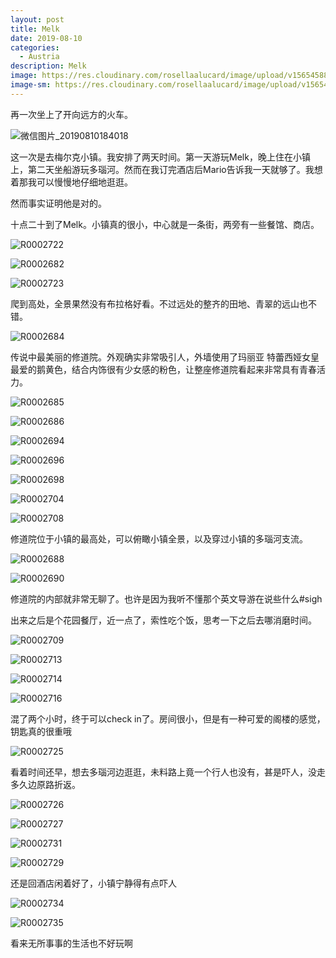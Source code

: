 ```yaml
---
layout: post
title: Melk
date: 2019-08-10
categories:
  - Austria
description: Melk
image: https://res.cloudinary.com/rosellaalucard/image/upload/v1565458804/R0002708_e5prmd.jpg
image-sm: https://res.cloudinary.com/rosellaalucard/image/upload/v1565458804/R0002708_e5prmd.jpg
---
```


再一次坐上了开向远方的火车。

![微信图片_20190810184018](https://res.cloudinary.com/rosellaalucard/image/upload/v1565458778/%E5%BE%AE%E4%BF%A1%E5%9B%BE%E7%89%87_20190810184018_urijzw.jpg)

这一次是去梅尔克小镇。我安排了两天时间。第一天游玩Melk，晚上住在小镇上，第二天坐船游玩多瑙河。然而在我订完酒店后Mario告诉我一天就够了。我想着那我可以慢慢地仔细地逛逛。

然而事实证明他是对的。

十点二十到了Melk。小镇真的很小，中心就是一条街，两旁有一些餐馆、商店。

![R0002722](https://res.cloudinary.com/rosellaalucard/image/upload/v1565458811/R0002722_jglixq.jpg)

![R0002682](https://res.cloudinary.com/rosellaalucard/image/upload/v1565458787/R0002682_pxnn9o.jpg)

![R0002723](https://res.cloudinary.com/rosellaalucard/image/upload/v1565458788/R0002723_ndxfkg.jpg)

爬到高处，全景果然没有布拉格好看。不过远处的整齐的田地、青翠的远山也不错。

![R0002684](https://res.cloudinary.com/rosellaalucard/image/upload/v1565458779/R0002684_qr4xxk.jpg)

传说中最美丽的修道院。外观确实非常吸引人，外墙使用了玛丽亚 特蕾西娅女皇最爱的鹅黄色，结合内饰很有少女感的粉色，让整座修道院看起来非常具有青春活力。

![R0002685](https://res.cloudinary.com/rosellaalucard/image/upload/v1565458788/R0002685_lzvmfj.jpg)

![R0002686](https://res.cloudinary.com/rosellaalucard/image/upload/v1565458784/R0002686_mliaxb.jpg)

![R0002694](https://res.cloudinary.com/rosellaalucard/image/upload/v1565458794/R0002694_kx2m9p.jpg)

![R0002696](https://res.cloudinary.com/rosellaalucard/image/upload/v1565458796/R0002696_w7ga1d.jpg)

![R0002698](https://res.cloudinary.com/rosellaalucard/image/upload/v1565458803/R0002698_vudtod.jpg)

![R0002704](https://res.cloudinary.com/rosellaalucard/image/upload/v1565458802/R0002704_dhgghu.jpg)

![R0002708](https://res.cloudinary.com/rosellaalucard/image/upload/v1565458804/R0002708_e5prmd.jpg)

修道院位于小镇的最高处，可以俯瞰小镇全景，以及穿过小镇的多瑙河支流。

![R0002688](https://res.cloudinary.com/rosellaalucard/image/upload/v1565458789/R0002688_dsnfxt.jpg)

![R0002690](https://res.cloudinary.com/rosellaalucard/image/upload/v1565458794/R0002690_cbyckv.jpg)

修道院的内部就非常无聊了。也许是因为我听不懂那个英文导游在说些什么#sigh

出来之后是个花园餐厅，近一点了，索性吃个饭，思考一下之后去哪消磨时间。

![R0002709](https://res.cloudinary.com/rosellaalucard/image/upload/v1565458805/R0002709_byiqsg.jpg)

![R0002713](https://res.cloudinary.com/rosellaalucard/image/upload/v1565458811/R0002713_xfggc0.jpg)

![R0002714](https://res.cloudinary.com/rosellaalucard/image/upload/v1565458809/R0002714_ywhnwx.jpg)

![R0002716](https://res.cloudinary.com/rosellaalucard/image/upload/v1565458805/R0002716_ie1hpv.jpg)

混了两个小时，终于可以check in了。房间很小，但是有一种可爱的阁楼的感觉，钥匙真的很重哦

![R0002725](https://res.cloudinary.com/rosellaalucard/image/upload/v1565458784/R0002725_aarwjf.jpg)

看着时间还早，想去多瑙河边逛逛，未料路上竟一个行人也没有，甚是吓人，没走多久边原路折返。

![R0002726](https://res.cloudinary.com/rosellaalucard/image/upload/v1565458782/R0002726_qmnvf1.jpg)

![R0002727](https://res.cloudinary.com/rosellaalucard/image/upload/v1565458794/R0002727_n1z1rx.jpg)

![R0002731](https://res.cloudinary.com/rosellaalucard/image/upload/v1565458802/R0002731_h9eik2.jpg)

![R0002729](https://res.cloudinary.com/rosellaalucard/image/upload/v1565458793/R0002729_nod3jr.jpg)

还是回酒店闲着好了，小镇宁静得有点吓人

![R0002734](https://res.cloudinary.com/rosellaalucard/image/upload/v1565458797/R0002734_puuogz.jpg)

![R0002735](https://res.cloudinary.com/rosellaalucard/image/upload/v1565458801/R0002735_gx8ujf.jpg)

看来无所事事的生活也不好玩啊